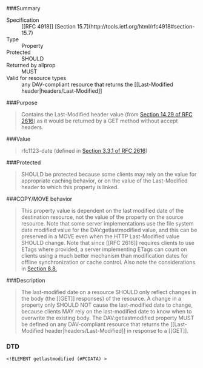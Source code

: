 <!-- --- title: DAV::getlastmodified -->

<div id="summary-box" markdown="1">
###Summary

<dl>
<dt>Specification</dt>
<!-- insert the RFC number and the link to the original specification of this property -->
<dd markdown="1">[[RFC 4918]]
[Section 15.7](http://tools.ietf.org/html/rfc4918#section-15.7)
</dd>
<dt>Type</dt>
<dd markdown="1">Property
</dd>
<dt>Protected</dt>
<dd markdown="1">SHOULD
</dd>
<dt>Returned by allprop</dt>
<dd markdown="1">MUST
</dd>
<dt>Valid for resource types</dt>
<dd markdown="1">any DAV-compliant resource that returns the [[Last-Modified header|headers/Last-Modified]]
</dd>
</dl>

</div>

<!-- below is a list of common sections for property definitions. Adjust the list as needed. Don't forget to block-quote any text that's copied from the RFC -->

###Purpose
> Contains the Last-Modified header value (from [Section 14.29 of RFC 2616](http://tools.ietf.org/html/rfc2616#section-14.29)) as it would be returned by a GET method without accept headers.

###Value
> rfc1123-date (defined in [Section 3.3.1 of RFC 2616](http://tools.ietf.org/html/rfc2616#section-3.3.1))

###Protected
> SHOULD be protected because some clients may rely on the value for appropriate caching behavior, or on the value of the Last-Modified header to which this property is linked.

###COPY/MOVE behavior
>  This property value is dependent on the last modified date of the destination resource, not the value of the property on the source resource.  Note that some server implementations use the file system date modified value for the DAV:getlastmodified value, and this can be preserved in a MOVE      even when the HTTP Last-Modified value SHOULD change. Note that since [[RFC 2616]] requires clients to use ETags where provided, a server implementing ETags can count on clients using a much better mechanism than modification dates for offline synchronization or cache control.  Also note the considerations in [Section 8.8.](http://tools.ietf.org/html/rfc4918#section-8.8)

###Description
>  The last-modified date on a resource SHOULD only reflect changes in the body (the [[GET]] responses) of the resource. A change in a property only SHOULD NOT cause the last-modified date to change, because clients MAY rely on the last-modified date to know when to overwrite the existing body. The DAV:getlastmodified property MUST be defined on any DAV-compliant resource that returns the [[Last-Modified header|headers/Last-Modified]] in response to a [[GET]].

### DTD
> 
```
<!ELEMENT getlastmodified (#PCDATA) >
```
